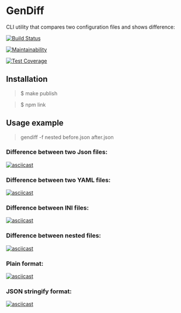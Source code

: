 # GenDiff
CLI utility that compares two configuration files and shows difference: 


[![Build Status](https://travis-ci.org/eligoldf/frontend-project-lvl2.svg?branch=master)](https://travis-ci.org/eligoldf/frontend-project-lvl2)

[![Maintainability](https://api.codeclimate.com/v1/badges/ab2c8115db8930627edb/maintainability)](https://codeclimate.com/github/eligoldf/frontend-project-lvl2/maintainability)

[![Test Coverage](https://api.codeclimate.com/v1/badges/ab2c8115db8930627edb/test_coverage)](https://codeclimate.com/github/eligoldf/frontend-project-lvl2/test_coverage)


## Installation 
> $ make publish

> $ npm link

## Usage example
> gendiff -f nested before.json after.json


### Difference between two Json files: 

[![asciicast](https://asciinema.org/a/CYNO4m3BrHVSHzQkd1gLPEEoK.svg)](https://asciinema.org/a/CYNO4m3BrHVSHzQkd1gLPEEoK)

### Difference between two YAML files: 

[![asciicast](https://asciinema.org/a/Kh8K39dGAY0lXYSn2g1IKM3Wq.svg)](https://asciinema.org/a/Kh8K39dGAY0lXYSn2g1IKM3Wq)

### Difference between INI files: 

[![asciicast](https://asciinema.org/a/0cSWcwZWaUNnRZlENEm75EVml.svg)](https://asciinema.org/a/0cSWcwZWaUNnRZlENEm75EVml)


### Difference between nested files:

[![asciicast](https://asciinema.org/a/lI4E4M657aXawK4VeFVenAKPB.svg)](https://asciinema.org/a/lI4E4M657aXawK4VeFVenAKPB)

### Plain format:

[![asciicast](https://asciinema.org/a/YNHnB3u98JS2xaocfsWLPggHH.svg)](https://asciinema.org/a/YNHnB3u98JS2xaocfsWLPggHH)

### JSON stringify format: 

[![asciicast](https://asciinema.org/a/0avlpnNFzMBoHVDWH5eMxRnnu.svg)](https://asciinema.org/a/0avlpnNFzMBoHVDWH5eMxRnnu)

